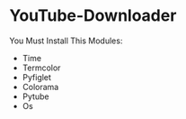 # YouTube-Downloader

You Must Install This Modules:

- Time
- Termcolor
- Pyfiglet
- Colorama
- Pytube
- Os
